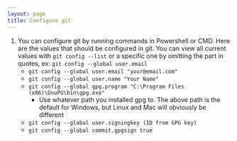 ```yaml
---
layout: page
title: Configure git
---
```


1. You can configure git by running commands in Powershell or CMD.  Here are the values that should be configured in git.  You can view all current values with `git config --list` or a specific one by omitting the part in quotes, ex: `git config --global user.email`
   - `git config --global user.email "your@email.com"`
   - `git config --global user.name "Your Name"`
   - `git config --global gpg.program "C:\Program Files (x86)\GnuPG\bin\gpg.exe"`
     - Use whatever path you installed gpg to.  The above path is the default for Windows, but Linux and Mac will obviously be different
   - `git config --global user.signingkey (ID from GPG key)`
   - `git config --global commit.gpgsign true`
